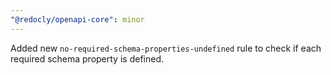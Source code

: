 ```yaml
---
"@redocly/openapi-core": minor
---
```


Added new `no-required-schema-properties-undefined` rule to check if each required schema property is defined.
